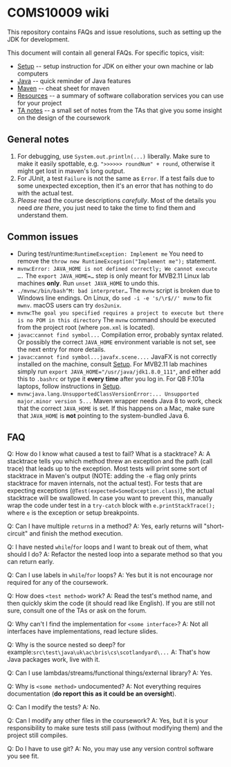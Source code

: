 COMS10009 wiki
==============

This repository contains FAQs and issue resolutions, such as setting up the JDK for development.

This document will contain all general FAQs. For specific topics, visit:

 * [Setup](SETUP.md) -- setup instruction for JDK on either your own machine or lab computers
 * [Java](JAVA.md) -- quick reminder of Java features
 * [Maven](MAVEN.md) -- cheat sheet for maven
 * [Resources](RESOURCES.md) -- a summary of software collaboration services you can use for your project
 * [TA notes](TA_NOTES.md) -- a small set of notes from the TAs that give you some insight on the design of the coursework

## General notes

 1. For debugging, use `System.out.println(...)` liberally. Make sure to make it easily spottable, e.g. `">>>>>> roundNum" + round`, otherwise it might get lost in maven's long output.
 2. For JUnit, a test `Failure` is not the same as `Error`. If a test fails due to some unexpected exception, then it's an error that has nothing to do with the actual test.
 3. _Please_ read the course descriptions _carefully_. Most of the details you need _are there_, you just need to take the time to find them and understand them.

## Common issues

* During test/runtime:`RuntimeException: Implement me`
      You need to remove the `throw new RuntimeException("Implement me");` statement.
* `mvnw`:`Error: JAVA_HOME is not defined correctly; We cannot execute ….`
      The `export JAVA_HOME=…` step is only meant for MVB2.11 Linux lab machines **only**. Run `unset JAVA_HOME` to undo this.
* `./mvnw`:`/bin/bash^M: bad interpreter…`
      The `mvnw` script is broken due to Windows line endings.
      On Linux, do `sed -i -e 's/\r$//' mvnw` to fix `mwnv`. macOS users can try `dos2unix`.
* `mvnw`:`The goal you specified requires a project to execute but there is no POM in this directory`
      The `mvnw` command should be executed from the project root (where `pom.xml` is located).
* `javac`:`cannot find symbol...`
      Compilation error, probably syntax related. Or possibly the correct `JAVA_HOME` environment variable is not set, see the next entry for more details.
* `javac`:`cannot find symbol...javafx.scene....`
      JavaFX is not correctly installed on the machine, consult [Setup](SETUP.md).
      For MVB2.11 lab machines simply run `export JAVA_HOME="/usr/java/jdk1.8.0_111"`, and either add this to `.bashrc` or type it **every time** after you log in.
      For QB F.101a laptops, follow instructions in [Setup](SETUP.md).
 * `mvnw`:`java.lang.UnsupportedClassVersionError:... Unsupported major.minor version 5...`
      Maven wrapper needs Java 8 to work, check that the correct `JAVA_HOME` is set. If this happens on a Mac, make sure that `JAVA_HOME` is **not** pointing to the system-bundled Java 6.

## FAQ

Q: How do I know what caused a test to fail? What is a stacktrace?
A: A stacktrace tells you which method threw an exception and the path (call trace) that leads up to the exception. Most tests will print some sort of stacktrace in Maven's output (NOTE: adding the `-e` flag only prints stacktrace for maven internals, not the actual test). For tests that are expecting exceptions (`@Test(expected=SomeException.class)`), the actual stacktrace will be swallowed. In case you want to prevent this, manually wrap the code under test in a `try-catch` block with `e.printStackTrace();` where `e` is the exception or setup breakpoints.

Q: Can I have multiple `return`s in a method?
A: Yes, early returns will "short-circuit" and finish the method execution.

Q: I have nested `while`/`for` loops and I want to break out of them, what should I do?
A: Refactor the nested loop into a separate method so that you can return early.

Q: Can I use labels in `while`/`for` loops?
A: Yes but it is not encourage nor required for any of the coursework.

Q: How does `<test method>` work?
A: Read the test's method name, and then quickly skim the code (it should read like English). If you are still not sure, consult one of the TAs or ask on the forum.

Q: Why can't I find the implementation for `<some interface>`?
A: Not all interfaces have implementations, read lecture slides.

Q: Why is the source nested so deep? for example:`src\test\java\uk\ac\bris\cs\scotlandyard\...`
A: That's how Java packages work, live with it.

Q: Can I use lambdas/streams/functional things/external library?
A: Yes.

Q: Why is `<some method>` undocumented?
A: Not everything requires documentation (**do report this as it could be an oversight**).

Q: Can I modify the tests?
A: No.

Q: Can I modify any other files in the coursework?
A: Yes, but it is your responsibility to make sure tests still pass (without modifying them) and the project still compiles.

Q: Do I have to use git?
A: No, you may use any version control software you see fit.

